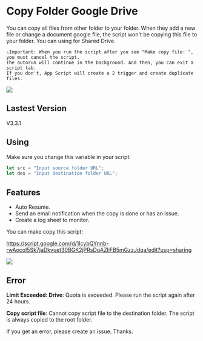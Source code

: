 # Copy Folder Google Drive

You can copy all files from other folder to your folder. When they add a new file or change a document google file, the script won't be copying this file to your folder. You can using for Shared Drive.

```
⚠️Important: When you run the script after you see "Make copy file: ", you must cancel the script. 
The autorun will continue in the background. And then, you can exit a script tab. 
If you don't, App Script will create a 2 trigger and create duplicate files.
```
![](https://i.imgur.com/QGsO3sM.png)

## Lastest Version 

V3.3.1

## Using

Make sure you change this variable in your script:
```javascript
let src = "Input source folder URL";
let des = "Input destination folder URL";
```
## Features

- Auto Resume.
- Send an email notification when the copy is done or has an issue.
- Create a log sheet to monitor.

You can make copy this script:

https://script.google.com/d/1IcybQYnnb-rwAocoI5Sk7jaDkvuet30BGK2jPRsDqAZliFB5mGzzJdqa/edit?usp=sharing

![](./Copy-script.gif)

## Error

**Limit Exceeded: Drive**: Quota is exceeded. Please run the script again after 24 hours.

**Copy script file**: Cannot copy script file to the destination folder. The script is always copied to the root folder.

If you get an error, please create an issue. Thanks.
